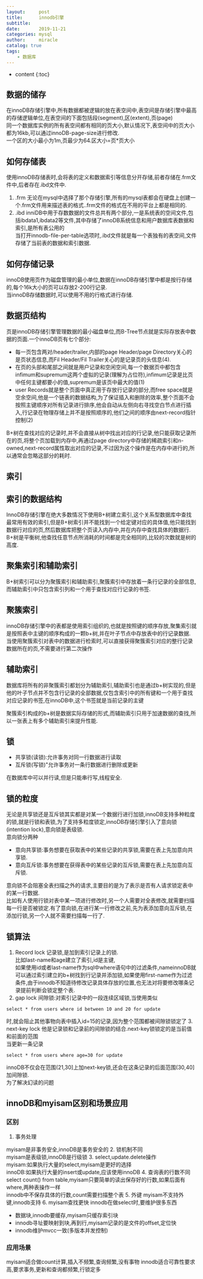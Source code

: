 ```yaml
---
layout:     post
title:      innodb引擎
subtitle:   
date:       2019-11-21
categories: mysql
author:     miracle
catalog: true
tags:
    - 数据库
---
```


* content
{:toc}

## 数据的储存

在innoDB存储引擎中,所有数据都被逻辑的放在表空间中,表空间是存储引擎中最高的存储逻辑单位,在表空间的下面包括段(segment),区(extent),页(page)  
同一个数据库实例的所有表空间都有相同的页大小,默认情况下,表空间中的页大小都为16kb,可以通过innoDB-page-size进行修改.  
一个区的大小最小为1m,页最少为64.区大小=页*页大小  

## 如何存储表

使用innoDB存储表时,会将表的定义和数据索引等信息分开存储,前者存储在.frm文件中,后者存在.ibd文件中.

1. .frm
无论在mysql中选择了那个存储引擎,所有的mysql表都会在硬盘上创建一个.frm文件用来描述表的格式..frm文件的格式在不用的平台上都是相同的.
2. .ibd
inniDB中用于存数数据的文件总共有两个部分,一是系统表的空间文件,包括ibdata1,ibdata2等文件,其中存储了innoDB系统信息和用户数据库表数据和索引,是所有表公用的  
当打开innodb-file-per-table选项时,.ibd文件就是每一个表独有的表空间,文件存储了当前表的数据和索引数据.  
## 如何存储记录

innoDB使用页作为磁盘管理的最小单位,数据在innoDB存储引擎中都是按行存储的,每个16k大小的页可以存放2-200行记录.  
当innoDB存储数据时,可以使用不用的行格式进行存储.

## 数据页结构
页是innoDB存储引擎管理数据的最小磁盘单位,而B-Tree节点就是实际存放表中数据的页面.一个innoDB页有七个部分:
* 每一页包含两对/header/trailer,内部的page Header/page Directory关心的是页状态信息,而Fil Header/Fil Trailer关心的是记录页的头信息(4).  
* 在页的头部和尾部之间就是用户记录和空闲空间,每一个数据页中都包含infimum和supremum这两个虚拟的记录(理解为占位符),infimum记录是比页中任何主键都要小的值,supremum是该页中最大的值(1)  
* user Records就是整个页面中真正用于存放行记录的部分,而free space就是空余空间,他是一个链表的数据结构,为了保证插入和删除的效率,整个页面不会按照主键顺序对所有记录进行排序,他会自动从左侧向右寻找空白节点进行插入,行记录在物理存储上并不是按照顺序的,他们之间的顺序由next-record指针控制(2)  

B+树在查找对应的记录时,并不会直接从树中找出对应的行记录,他只能获取记录所在的页,将整个页加载到内存中,再通过page directory中存储的稀疏索引和n-owned,next-record属性取出对应的记录,不过因为这个操作是在内存中进行的,所以通常会忽略这部分的耗时.

## 索引

## 索引的数据结构

InnoDB存储引擎在绝大多数情况下使用B+树建立索引,这个关系型数据库中查找最常用有效的索引,但是B+树索引并不能找到一个给定键对应的具体值,他只能找到数据行对应的页,然后数据库把整个页读入内存中,并在内存中查找具体的数据行.  
B+树是平衡树,他查找任意节点所消耗的时间都是完全相同的,比较的次数就是树的高度.

## 聚集索引和辅助索引

B+树索引可以分为聚簇索引和辅助索引,聚簇索引中存放着一条行记录的全部信息,而辅助索引中只包含索引列和一个用于查找对应行记录的书签.

## 聚簇索引

innoDB存储引擎中的表都是使用索引组织的,也就是按照键的顺序存放,聚集索引就是按照表中主键的顺序构成的一颗b+树,并在叶子节点中存放表中的行记录数据.  
当使用聚簇索引对表中的数据进行检索时,可以直接获得聚簇索引对应的整行记录数据所在的页,不需要进行第二次操作  

## 辅助索引

数据库将所有的非聚簇索引都划分为辅助索引,辅助索引也是通过b+树实现的,但是他的叶子节点并不包含行记录的全部数据,仅包含索引中的所有键和一个用于查找对应记录的书签,在innoDB中,这个书签就是当前记录的主键  

聚簇索引构成的b+树是数据实际存储的形式,而辅助索引只用于加速数据的查找,所以一张表上有多个辅助索引来提升性能.

## 锁

* 共享锁(读锁):允许事务对同一行数据进行读取
* 互斥锁(写锁)"允许事务对一条行数据进行删除或更新

在数据库中可以并行读,但是只能串行写,线程安全.

## 锁的粒度

无论是共享锁还是互斥锁其实都是对某一个数据行进行加锁,innoDB支持多种粒度的锁,就是行锁和表锁,为了支持多粒度锁定,innoDB存储引擎引入了意向锁(intention lock),意向锁是表级锁.  
意向锁分两种
* 意向共享锁:事务想要在获取表中的某些记录的共享锁,需要在表上先加意向共享锁.
* 意向互斥锁:事务想要在获得表中的某些记录的互斥锁,需要在表上先加意向互斥锁.  

意向锁不会阻塞全表扫描之外的请求,主要目的是为了表示是否有人请求锁定表中的某一行数据.  
比如有人使用行锁对表中某一项进行修改时,另一个人需要对全表修改,就需要扫描每一行是否被锁定.有了意向锁,在进行某一行修改之前,先为表添加意向互斥锁,在添加行锁,另一个人就不需要扫描每一行了.

## 锁算法

1. Record lock
记录锁,是加到索引记录上的锁.  
比如last-name和age建立了索引,id是主键,  
如果使用id或者last-name作为sql中where语句中的过滤条件,nameinnoDB就可以通过索引建立的b+树找到行记录并添加锁,如果使用first-name作为过滤条件,由于innodb不知道待修改记录具体存放的位置,也无法对将要修改哪条记录提前判断会锁定整个表.
2. gap lock
间隙锁:对索引记录中的一段连续区域锁,当使用类似

```
select * from users where id between 10 and 20 for update
```
时,就会阻止其他事物向表中插入id=15的记录,因为整个范围都被间隙锁锁定了
3. next-key lock
他是记录锁和记录前的间隙锁的结合.next-key锁锁定的是当前值和前面的范围  
当更新一条记录

```
select * from users where age=30 for update
```
innoDB不仅会在范围(21,30]上加next-key锁,还会在这条记录的后面范围(30,40]加间隙锁.  
为了解决幻读的问题

## innoDB和myisam区别和场景应用

### 区别

1. 事务处理  

myisam是非事务安全,innoDB是事务安全的
2. 锁机制不同  
myisam是表级锁,innoDB是行级锁
3. select,update.delete操作  
myisam:如果执行大量的select,myisam是更好的选择  
innoDB:如果执行大量的insert或update,应该使用innoDB
4. 查询表的行数不同
select count() from table,myisam只要简单的读出保存好的行数,如果后面有where,两种表操作一样  
innodb中不保存具体的行数,count需要扫描整个表
5. 外键
myisam不支持外键,innodb支持
6. myisam查找更快
innodb在做select时,要维护很多东西
 * 数据块,innodb要缓存,myisam只缓存索引块
 * innodb寻址要映射到块,再到行,myisam记录的是文件的offset,定位快
 * innodb维护mvcc一致(多版本并发控制)
### 应用场景

myisam适合做count计算,插入不频繁,查询频繁,没有事物
innodb适合可靠性要求高,要求事务,更新和查询都频繁,行锁定多